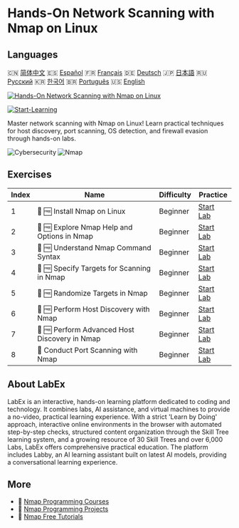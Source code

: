 # Hands-On Network Scanning with Nmap on Linux

## Languages

🇨🇳 [简体中文](README_zh.md) 🇪🇸 [Español](README_es.md) 🇫🇷 [Français](README_fr.md) 🇩🇪 [Deutsch](README_de.md) 🇯🇵 [日本語](README_ja.md) 🇷🇺 [Русский](README_ru.md) 🇰🇷 [한국어](README_ko.md) 🇧🇷 [Português](README_pt.md) 🇺🇸 [English](README.md) 

[![Hands-On Network Scanning with Nmap on Linux](https://cover-creator.labex.io/hands-on-network-scanning-with-nmap-on-linux.png)](https://labex.io/courses/hands-on-network-scanning-with-nmap-on-linux)

[![Start-Learning](https://img.shields.io/badge/Start-Learning-whitesmoke?style=for-the-badge)](https://labex.io/courses/hands-on-network-scanning-with-nmap-on-linux)

Master network scanning with Nmap on Linux! Learn practical techniques for host discovery, port scanning, OS detection, and firewall evasion through hands-on labs.

![Cybersecurity](https://img.shields.io/badge/Cybersecurity-whitesmoke?style=for-the-badge&logo=cybersecurity)
![Nmap](https://img.shields.io/badge/Nmap-whitesmoke?style=for-the-badge&logo=nmap)


## Exercises

|   Index | Name                                          | Difficulty   | Practice                                                                                                               |
|---------|-----------------------------------------------|--------------|------------------------------------------------------------------------------------------------------------------------|
|       1 | 📖 🆓 Install Nmap on Linux                   | Beginner     | <a target='_blank' href='https://labex.io/tutorials/nmap-install-nmap-on-linux-530181'>Start Lab</a>                   |
|       2 | 📖 🆓 Explore Nmap Help and Options in Nmap   | Beginner     | <a target='_blank' href='https://labex.io/tutorials/nmap-explore-nmap-help-and-options-in-nmap-547101'>Start Lab</a>   |
|       3 | 📖 🆓 Understand Nmap Command Syntax          | Beginner     | <a target='_blank' href='https://labex.io/tutorials/nmap-understand-nmap-command-syntax-530159'>Start Lab</a>          |
|       4 | 📖 🆓 Specify Targets for Scanning in Nmap    | Beginner     | <a target='_blank' href='https://labex.io/tutorials/nmap-specify-targets-for-scanning-in-nmap-530185'>Start Lab</a>    |
|       5 | 📖 🆓 Randomize Targets in Nmap               | Beginner     | <a target='_blank' href='https://labex.io/tutorials/nmap-randomize-targets-in-nmap-547108'>Start Lab</a>               |
|       6 | 📖 🆓 Perform Host Discovery with Nmap        | Beginner     | <a target='_blank' href='https://labex.io/tutorials/nmap-perform-host-discovery-with-nmap-530184'>Start Lab</a>        |
|       7 | 📖 🆓 Perform Advanced Host Discovery in Nmap | Beginner     | <a target='_blank' href='https://labex.io/tutorials/nmap-perform-advanced-host-discovery-in-nmap-547102'>Start Lab</a> |
|       8 | 📖  Conduct Port Scanning with Nmap           | Beginner     | <a target='_blank' href='https://labex.io/tutorials/nmap-conduct-port-scanning-with-nmap-530176'>Start Lab</a>         |

## About LabEx

LabEx is an interactive, hands-on learning platform dedicated to coding and technology. It combines labs, AI assistance, and virtual machines to provide a no-video, practical learning experience. With a strict 'Learn by Doing' approach, interactive online environments in the browser with automated step-by-step checks, structured content organization through the Skill Tree learning system, and a growing resource of 30 Skill Trees and over 6,000 Labs, LabEx offers comprehensive practical education. The platform includes Labby, an AI learning assistant built on latest AI models, providing a conversational learning experience.

## More

- 🔗 [Nmap Programming Courses](https://github.com/labex-labs/awesome-programming-courses)
- 🔗 [Nmap Programming Projects](https://github.com/labex-labs/awesome-programming-projects)
- 🔗 [Nmap Free Tutorials](https://github.com/labex-labs/nmap-free-tutorials)

